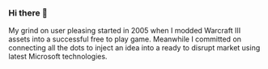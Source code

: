 ### Hi there 👋

My grind on user pleasing started in 2005 when I modded Warcraft III assets into a successful free to play game. Meanwhile I committed on connecting all the dots to inject an idea into a ready to disrupt market using latest Microsoft technologies.

<!--
**MonkeyWhisperer/MonkeyWhisperer** is a ✨ _special_ ✨ repository because its `README.md` (this file) appears on your GitHub profile.

Here are some ideas to get you started:

- 🔭 I’m currently working on ...
- 🌱 I’m currently learning ...
- 👯 I’m looking to collaborate on ...
- 🤔 I’m looking for help with ...
- 💬 Ask me about ...
- 📫 How to reach me: ...
- 😄 Pronouns: ...
- ⚡ Fun fact: ...
-->
